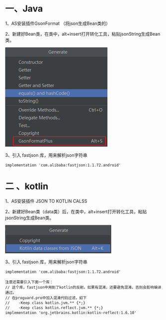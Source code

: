 # 一、Java

1、AS安装插件GsonFormat （将json生成Bean类的）

2、新建好Bean类，在类中，alt+insert打开转化工具，粘贴jsonString生成Bean类。

![image-20220814165525266](images/Json解析步骤/1.png)

3、引入 fastjson 库，用来解析json字符串

```
implementation 'com.alibaba:fastjson:1.1.72.android'
```



# 二 、kotlin

1、AS安装插件 JSON TO KOTLIN CALSS

2、新建好Bean类（data类）后，在类中，alt+insert打开转化工具，粘贴jsonString生成Bean类。

![image-20220814175523709](images/Json解析步骤/2.png)

3、引入 fastjson 库，用来解析json字符串

```
implementation 'com.alibaba:fastjson:1.1.72.android'

注意还需要引入下面一个库：
// 这个库，fastjson中用到了kotlin的反射。如果有混淆，还要避免混淆，否则会影响编译通过。
// 在proguard.pro中加入混淆代码过滤，如下
//    -Keep class kotlin.jvm.** {*;}
//    -Keep class kotlin.reflect.jvm.** {*;}
implementation 'org.jetbrains.kotlin:kotlin-reflect:1.6.10'

```

